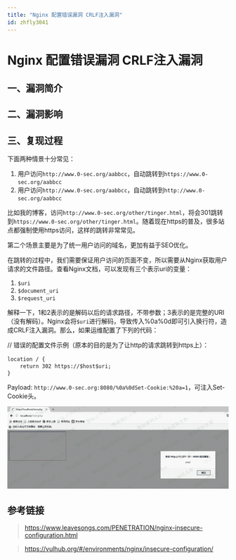 ```yaml
---
title: "Nginx 配置错误漏洞 CRLF注入漏洞"
id: zhfly3041
---
```


# Nginx 配置错误漏洞 CRLF注入漏洞

## 一、漏洞简介

## 二、漏洞影响

## 三、复现过程

下面两种情景十分常见：

1.  用户访问`http://www.0-sec.org/aabbcc`，自动跳转到`https://www.0-sec.org/aabbcc`
2.  用户访问`http://www.0-sec.org/aabbcc`，自动跳转到`http://www.0-sec.org/aabbcc`

比如我的博客，访问`http://www.0-sec.org/other/tinger.html`，将会301跳转到`https://www.0-sec.org/other/tinger.html`。随着现在https的普及，很多站点都强制使用https访问，这样的跳转非常常见。

第二个场景主要是为了统一用户访问的域名，更加有益于SEO优化。

在跳转的过程中，我们需要保证用户访问的页面不变，所以需要从Nginx获取用户请求的文件路径。查看Nginx文档，可以发现有三个表示uri的变量：

1.  `$uri`
2.  `$document_uri`
3.  `$request_uri`

解释一下，1和2表示的是解码以后的请求路径，不带参数；3表示的是完整的URI（没有解码）。Nginx会将`$uri`进行解码，导致传入%0a%0d即可引入换行符，造成CRLF注入漏洞。那么，如果运维配置了下列的代码：

// 错误的配置文件示例（原本的目的是为了让http的请求跳转到https上）：

```
location / {
    return 302 https://$host$uri;
} 
```

Payload: `http://www.0-sec.org:8080/%0a%0dSet-Cookie:%20a=1`，可注入Set-Cookie头。

![image](../img/77817b218ac1f0e1e4f76f916c648502.png)

## 参考链接

> https://www.leavesongs.com/PENETRATION/nginx-insecure-configuration.html

> https://vulhub.org/#/environments/nginx/insecure-configuration/